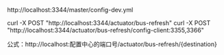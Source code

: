 http://localhost:3344/master/config-dev.yml

curl -X POST "http://localhost:3344/actuator/bus-refresh"
curl -X POST "http://localhost:3344/actuator/bus-refresh/config-client:3355,3366"


公式：http://localhost:配置中心的端口号/actuator/bus-refresh/{destination}